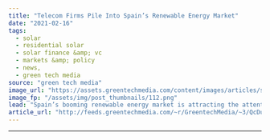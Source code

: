 ```yaml
---
title: "Telecom Firms Pile Into Spain’s Renewable Energy Market"
date: "2021-02-16"
tags: 
  - solar
  - residential solar
  - solar finance &amp; vc
  - markets &amp; policy
  - news,
  - green tech media
source: "green tech media"
image_url: "https://assets.greentechmedia.com/content/images/articles/solar_rooftop_install_Spain_XL.jpg"
image_fp: "/assets/img/post_thumbnails/112.png"
lead: "Spain’s booming renewable energy market is attracting the attention of an unlikely retail segment -  mobile phone companies. Phone firms including national leader Telefónica are jostling to offer clean energy alongside more traditional products such as ..."
article_url: "http://feeds.greentechmedia.com/~r/GreentechMedia/~3/QcDuVtrxDIw/phone-firms-pile-into-spains-renewable-energy-market"
---
```


---

